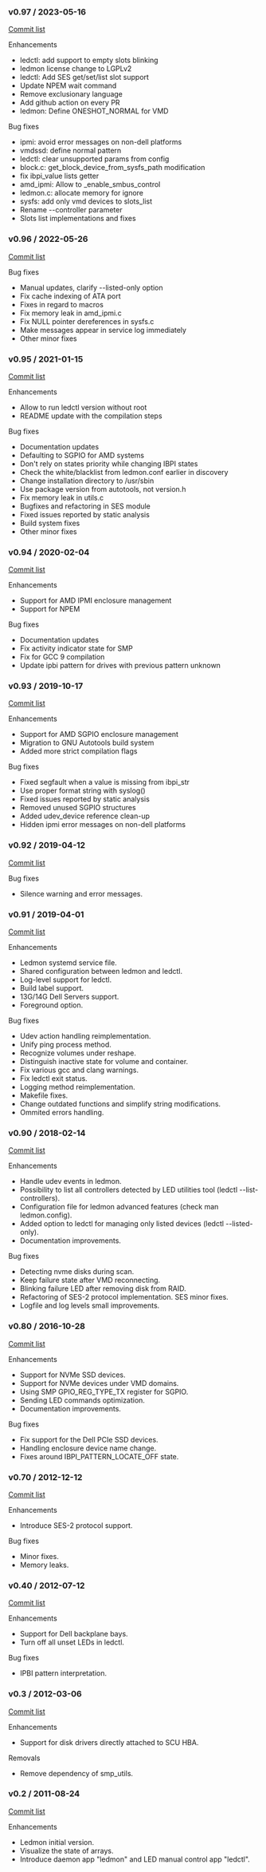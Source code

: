 ### v0.97 / 2023-05-16

[Commit list](https://github.com/intel/ledmon/compare/v0.96...v0.97)

Enhancements

* ledctl: add support to empty slots blinking
* ledmon license change to LGPLv2
* ledctl: Add SES get/set/list slot support
* Update NPEM wait command
* Remove exclusionary language
* Add github action on every PR
* ledmon: Define ONESHOT_NORMAL for VMD

Bug fixes

* ipmi: avoid error messages on non-dell platforms
* vmdssd: define normal pattern
* ledctl: clear unsupported params from config
* block.c: get_block_device_from_sysfs_path modification
* fix ibpi_value lists getter
* amd_ipmi: Allow to _enable_smbus_control
* ledmon.c: allocate memory for ignore
* sysfs: add only vmd devices to slots_list
* Rename --controller parameter
* Slots list implementations and fixes

### v0.96 / 2022-05-26

[Commit list](https://github.com/intel/ledmon/compare/v0.95...v0.96)

Bug fixes

* Manual updates, clarify --listed-only option
* Fix cache indexing of ATA port
* Fixes in regard to macros
* Fix memory leak in amd_ipmi.c
* Fix NULL pointer dereferences in sysfs.c
* Make messages appear in service log immediately
* Other minor fixes

### v0.95 / 2021-01-15

[Commit list](https://github.com/intel/ledmon/compare/v0.94...v0.95)

Enhancements

* Allow to run ledctl version without root
* README update with the compilation steps

Bug fixes

* Documentation updates
* Defaulting to SGPIO for AMD systems
* Don't rely on states priority while changing IBPI states
* Check the white/blacklist from ledmon.conf earlier in discovery
* Change installation directory to /usr/sbin
* Use package version from autotools, not version.h
* Fix memory leak in utils.c
* Bugfixes and refactoring in SES module
* Fixed issues reported by static analysis
* Build system fixes
* Other minor fixes

### v0.94 / 2020-02-04

[Commit list](https://github.com/intel/ledmon/compare/v0.93...v0.94)

Enhancements

* Support for AMD IPMI enclosure management
* Support for NPEM

Bug fixes

* Documentation updates
* Fix activity indicator state for SMP
* Fix for GCC 9 compilation
* Update ipbi pattern for drives with previous pattern unknown

### v0.93 / 2019-10-17

[Commit list](https://github.com/intel/ledmon/compare/v0.92...v0.93)

Enhancements

* Support for AMD SGPIO enclosure management
* Migration to GNU Autotools build system
* Added more strict compilation flags

Bug fixes

* Fixed segfault when a value is missing from ibpi_str
* Use proper format string with syslog()
* Fixed issues reported by static analysis
* Removed unused SGPIO structures
* Added udev_device reference clean-up
* Hidden ipmi error messages on non-dell platforms

### v0.92 / 2019-04-12

[Commit list](https://github.com/intel/ledmon/compare/v0.91-fixed...v0.92)

Bug fixes
* Silence warning and error messages.


### v0.91 / 2019-04-01

[Commit list](https://github.com/intel/ledmon/compare/v0.90...v0.91)

Enhancements

* Ledmon systemd service file.
* Shared configuration between ledmon and ledctl.
* Log-level support for ledctl.
* Build label support.
* 13G/14G Dell Servers support.
* Foreground option.

Bug fixes

* Udev action handling reimplementation.
* Unify ping process method.
* Recognize volumes under reshape.
* Distinguish inactive state for volume and container.
* Fix various gcc and clang warnings.
* Fix ledctl exit status.
* Logging method reimplementation.
* Makefile fixes.
* Change outdated functions and simplify string modifications.
* Ommited errors handling.


### v0.90 / 2018-02-14

[Commit list](https://github.com/intel/ledmon/compare/v0.80...v0.90)

Enhancements

* Handle udev events in ledmon.
* Possibility to list all controllers detected by LED utilities tool (ledctl --list-controllers).
* Configuration file for ledmon advanced features (check man ledmon.config).
* Added option to ledctl for managing only listed devices (ledctl --listed-only).
* Documentation improvements.

Bug fixes

* Detecting nvme disks during scan.
* Keep failure state after VMD reconnecting.
* Blinking failure LED after removing disk from RAID.
* Refactoring of SES-2 protocol implementation. SES minor fixes.
* Logfile and log levels small improvements.


### v0.80 / 2016-10-28

[Commit list](https://github.com/intel/ledmon/compare/v0.70...v0.80)

Enhancements

* Support for NVMe SSD devices.
* Support for NVMe devices under VMD domains.
* Using SMP GPIO_REG_TYPE_TX register for SGPIO.
* Sending LED commands optimization.
* Documentation improvements.

Bug fixes

* Fix support for the Dell PCIe SSD devices.
* Handling enclosure device name change.
* Fixes around IBPI_PATTERN_LOCATE_OFF state.


### v0.70 / 2012-12-12

[Commit list](https://github.com/intel/ledmon/compare/v0.40...v0.70)

Enhancements

* Introduce SES-2 protocol support.

Bug fixes

* Minor fixes.
* Memory leaks.


### v0.40 / 2012-07-12

[Commit list](https://github.com/intel/ledmon/compare/v0.3...v0.40)

Enhancements

* Support for Dell backplane bays.
* Turn off all unset LEDs in ledctl.

Bug fixes

* IPBI pattern interpretation.


### v0.3 / 2012-03-06

[Commit list](https://github.com/intel/ledmon/compare/v0.2...v0.3)

Enhancements

* Support for disk drivers directly attached to SCU HBA.

Removals

* Remove dependency of smp_utils.


### v0.2 / 2011-08-24

[Commit list](https://github.com/intel/ledmon/compare/af8f20626e4e36cdf4bb9955fc65f22fec155580...v0.2)

Enhancements

* Ledmon initial version.
* Visualize the state of arrays.
* Introduce daemon app "ledmon" and LED manual control app "ledctl".

